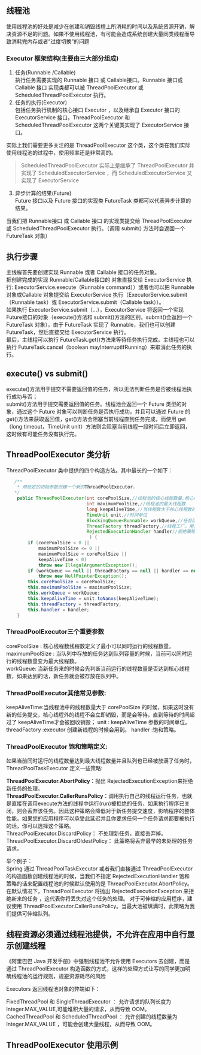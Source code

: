 ## 线程池

使用线程池的好处是减少在创建和销毁线程上所消耗的时间以及系统资源开销，解决资源不足的问题。如果不使用线程池，有可能会造成系统创建大量同类线程而导致消耗完内存或者“过度切换”的问题
### Executor 框架结构(主要由三大部分组成)
1) 任务(Runnable /Callable)  
执行任务需要实现的 Runnable 接口 或 Callable接口。Runnable 接口或 Callable 接口 实现类都可以被 ThreadPoolExecutor 或 ScheduledThreadPoolExecutor 执行。  
2) 任务的执行(Executor)  
包括任务执行机制的核心接口 Executor ，以及继承自 Executor 接口的 ExecutorService 接口。ThreadPoolExecutor 和 ScheduledThreadPoolExecutor 这两个关键类实现了 ExecutorService 接口。  

实际上我们需要更多关注的是 ThreadPoolExecutor 这个类，这个类在我们实际使用线程池的过程中，使用频率还是非常高的。

> ScheduledThreadPoolExecutor 实际上是继承了 ThreadPoolExecutor 并实现了 ScheduledExecutorService ，而 ScheduledExecutorService 又实现了 ExecutorService

3) 异步计算的结果(Future)  
Future 接口以及 Future 接口的实现类 FutureTask 类都可以代表异步计算的结果。  

当我们把 Runnable接口 或 Callable 接口 的实现类提交给 ThreadPoolExecutor 或 ScheduledThreadPoolExecutor 执行。（调用 submit() 方法时会返回一个 FutureTask 对象）  

## 执行步骤
主线程首先要创建实现 Runnable 或者 Callable 接口的任务对象。  
把创建完成的实现 Runnable/Callable接口的 对象直接交给 ExecutorService 执行: ExecutorService.execute（Runnable command））或者也可以把 Runnable 对象或Callable 对象提交给 ExecutorService 执行（ExecutorService.submit（Runnable task）或 ExecutorService.submit（Callable <T> task））。  
如果执行 ExecutorService.submit（…），ExecutorService 将返回一个实现Future接口的对象（execute()方法和 submit()方法的区别，submit()会返回一个 FutureTask 对象）。由于 FutureTask 实现了 Runnable，我们也可以创建 FutureTask，然后直接交给 ExecutorService 执行。  
最后，主线程可以执行 FutureTask.get()方法来等待任务执行完成。主线程也可以执行 FutureTask.cancel（boolean mayInterruptIfRunning）来取消此任务的执行。

## execute() vs submit()
execute()方法用于提交不需要返回值的任务，所以无法判断任务是否被线程池执行成功与否；  
submit()方法用于提交需要返回值的任务。线程池会返回一个 Future 类型的对象，通过这个 Future 对象可以判断任务是否执行成功，并且可以通过 Future 的 get()方法来获取返回值，get()方法会阻塞当前线程直到任务完成，而使用 get（long timeout，TimeUnit unit）方法则会阻塞当前线程一段时间后立即返回，这时候有可能任务没有执行完。  
## ThreadPoolExecutor 类分析

ThreadPoolExecutor 类中提供的四个构造方法。其中最长的一个如下：  
```java
   /**
    * 用给定的初始参数创建一个新的ThreadPoolExecutor。
   */
    public ThreadPoolExecutor(int corePoolSize,//线程池的核心线程数量,核心线程数线程数定义了最小可以同时运行的线程数量。
                              int maximumPoolSize,//线程池的最大线程数
                              long keepAliveTime,//当线程数大于核心线程数时，多余的空闲线程存活的最长时间
                              TimeUnit unit,//时间单位
                              BlockingQueue<Runnable> workQueue,//任务队列，用来储存等待执行任务的队列
                              ThreadFactory threadFactory,//线程工厂，用来创建线程，一般默认即可
                              RejectedExecutionHandler handler//拒绝策略，当提交的任务过多而不能及时处理时，我们可以定制策略来处理任务
                               ) {
        if (corePoolSize < 0 ||
            maximumPoolSize <= 0 ||
            maximumPoolSize < corePoolSize ||
            keepAliveTime < 0)
            throw new IllegalArgumentException();
        if (workQueue == null || threadFactory == null || handler == null)
            throw new NullPointerException();
        this.corePoolSize = corePoolSize;
        this.maximumPoolSize = maximumPoolSize;
        this.workQueue = workQueue;
        this.keepAliveTime = unit.toNanos(keepAliveTime);
        this.threadFactory = threadFactory;
        this.handler = handler;
    }

```
### ThreadPoolExecutor三个重要参数
corePoolSize : 核心线程数线程数定义了最小可以同时运行的线程数量。  
maximumPoolSize : 当队列中存放的任务达到队列容量的时候，当前可以同时运行的线程数量变为最大线程数。  
workQueue: 当新任务来的时候会先判断当前运行的线程数量是否达到核心线程数，如果达到的话，新任务就会被存放在队列中。

### ThreadPoolExecutor其他常见参数:

keepAliveTime:当线程池中的线程数量大于 corePoolSize 的时候，如果这时没有新的任务提交，核心线程外的线程不会立即销毁，而是会等待，直到等待的时间超过了 keepAliveTime才会被回收销毁；
unit : keepAliveTime 参数的时间单位。
threadFactory :executor 创建新线程的时候会用到。
handler :饱和策略。

### ThreadPoolExecutor 饱和策略定义:

如果当前同时运行的线程数量达到最大线程数量并且队列也已经被放满了任务时，ThreadPoolTaskExecutor 定义一些策略:  

**ThreadPoolExecutor.AbortPolicy**：抛出 RejectedExecutionException来拒绝新任务的处理。  
**ThreadPoolExecutor.CallerRunsPolicy**：调用执行自己的线程运行任务，也就是直接在调用execute方法的线程中运行(run)被拒绝的任务，如果执行程序已关闭，则会丢弃该任务。因此这种策略会降低对于新任务提交速度，影响程序的整体性能。如果您的应用程序可以承受此延迟并且你要求任何一个任务请求都要被执行的话，你可以选择这个策略。  
ThreadPoolExecutor.DiscardPolicy： 不处理新任务，直接丢弃掉。  
ThreadPoolExecutor.DiscardOldestPolicy： 此策略将丢弃最早的未处理的任务请求。  

举个例子：  
Spring 通过 ThreadPoolTaskExecutor 或者我们直接通过 ThreadPoolExecutor 的构造函数创建线程池的时候，当我们不指定 RejectedExecutionHandler 饱和策略的话来配置线程池的时候默认使用的是 ThreadPoolExecutor.AbortPolicy。在默认情况下，ThreadPoolExecutor 将抛出 RejectedExecutionException 来拒绝新来的任务 ，这代表你将丢失对这个任务的处理。 对于可伸缩的应用程序，建议使用 ThreadPoolExecutor.CallerRunsPolicy。当最大池被填满时，此策略为我们提供可伸缩队列。  

## 线程资源必须通过线程池提供，不允许在应用中自行显示创建线程

《阿里巴巴 Java 开发手册》中强制线程池不允许使用 Executors 去创建，而是通过 ThreadPoolExecutor 构造函数的方式，这样的处理方式让写的同学更加明确线程池的运行规则，规避资源耗尽的风险

Executors 返回线程池对象的弊端如下：

FixedThreadPool 和 SingleThreadExecutor ： 允许请求的队列长度为 Integer.MAX_VALUE,可能堆积大量的请求，从而导致 OOM。  
CachedThreadPool 和 ScheduledThreadPool ： 允许创建的线程数量为 Integer.MAX_VALUE ，可能会创建大量线程，从而导致 OOM。  

## ThreadPoolExecutor 使用示例

